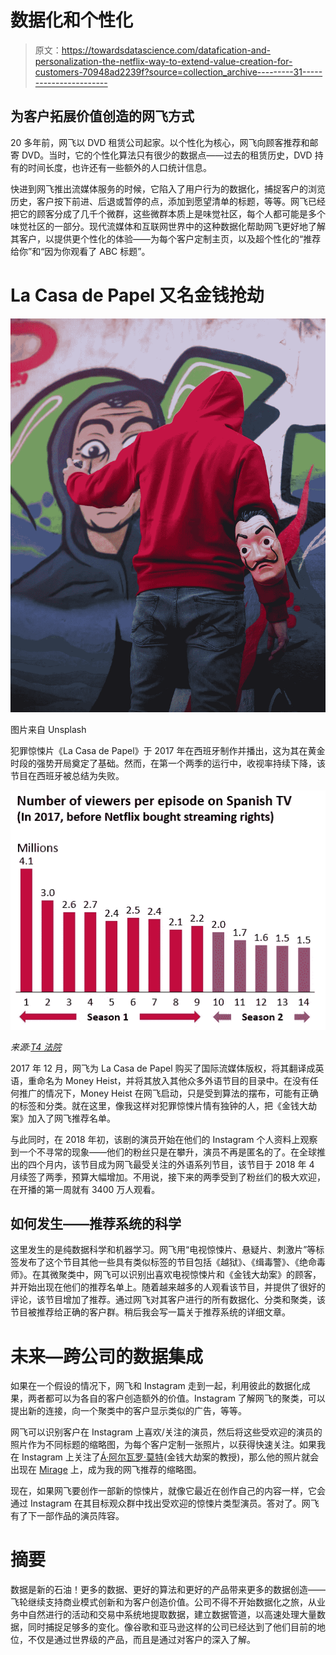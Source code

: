 # 数据化和个性化

> 原文：<https://towardsdatascience.com/datafication-and-personalization-the-netflix-way-to-extend-value-creation-for-customers-70948ad2239f?source=collection_archive---------31----------------------->

## 为客户拓展价值创造的网飞方式

20 多年前，网飞以 DVD 租赁公司起家。以个性化为核心，网飞向顾客推荐和邮寄 DVD。当时，它的个性化算法只有很少的数据点——过去的租赁历史，DVD 持有的时间长度，也许还有一些额外的人口统计信息。

快进到网飞推出流媒体服务的时候，它陷入了用户行为的数据化，捕捉客户的浏览历史，客户按下前进、后退或暂停的点，添加到愿望清单的标题，等等。网飞已经把它的顾客分成了几千个微群，这些微群本质上是味觉社区，每个人都可能是多个味觉社区的一部分。现代流媒体和互联网世界中的这种数据化帮助网飞更好地了解其客户，以提供更个性化的体验——为每个客户定制主页，以及超个性化的“推荐给你”和“因为你观看了 ABC 标题”。

# La Casa de Papel 又名金钱抢劫

![](img/be4d23f956008449105ad5f6b2011269.png)

图片来自 Unsplash

犯罪惊悚片《La Casa de Papel》于 2017 年在西班牙制作并播出，这为其在黄金时段的强势开局奠定了基础。然而，在第一个两季的运行中，收视率持续下降，该节目在西班牙被总结为失败。

![](img/42a22e13d844bb79a730da35ed3798e4.png)

*来源:*[*T4 法院*](https://web.archive.org/web/20180427032300/http://www.formulatv.com/series/la-casa-de-papel/audiencias/)

2017 年 12 月，网飞为 La Casa de Papel 购买了国际流媒体版权，将其翻译成英语，重命名为 Money Heist，并将其放入其他众多外语节目的目录中。在没有任何推广的情况下，Money Heist 在网飞启动，只是受到算法的摆布，可能有正确的标签和分类。就在这里，像我这样对犯罪惊悚片情有独钟的人，把《金钱大劫案》加入了网飞推荐名单。

与此同时，在 2018 年初，该剧的演员开始在他们的 Instagram 个人资料上观察到一个不寻常的现象——他们的粉丝只是在攀升，演员不再是匿名的了。在全球推出的四个月内，该节目成为网飞最受关注的外语系列节目，该节目于 2018 年 4 月续签了两季，预算大幅增加。不用说，接下来的两季受到了粉丝们的极大欢迎，在开播的第一周就有 3400 万人观看。

## 如何发生——推荐系统的科学

这里发生的是纯数据科学和机器学习。网飞用“电视惊悚片、悬疑片、刺激片”等标签发布了这个节目其他一些具有类似标签的节目包括《越狱》、《缉毒警》、《绝命毒师》。在其微聚类中，网飞可以识别出喜欢电视惊悚片和《金钱大劫案》的顾客，并开始出现在他们的推荐名单上。随着越来越多的人观看该节目，并提供了很好的评论，该节目增加了推荐。通过网飞对其客户进行的所有数据化、分类和聚类，该节目被推荐给正确的客户群。稍后我会写一篇关于推荐系统的详细文章。

# 未来—跨公司的数据集成

如果在一个假设的情况下，网飞和 Instagram 走到一起，利用彼此的数据化成果，两者都可以为各自的客户创造额外的价值。Instagram 了解网飞的聚类，可以提出新的连接，向一个聚类中的客户显示类似的广告，等等。

网飞可以识别客户在 Instagram 上喜欢/关注的演员，然后将这些受欢迎的演员的照片作为不同标题的缩略图，为每个客户定制一张照片，以获得快速关注。如果我在 Instagram 上关注了[Á·阿尔瓦罗·莫特](https://www.instagram.com/alvaromorte/)(金钱大劫案的教授)，那么他的照片就会出现在 [Mirage](https://en.wikipedia.org/wiki/Mirage_(2018_film)) 上，成为我的网飞推荐的缩略图。

现在，如果网飞要创作一部新的惊悚片，就像它最近在创作自己的内容一样，它会通过 Instagram 在其目标观众群中找出受欢迎的惊悚片类型演员。答对了。网飞有了下一部作品的演员阵容。

# 摘要

数据是新的石油！更多的数据、更好的算法和更好的产品带来更多的数据创造——飞轮继续支持商业模式创新和为客户创造价值。公司不得不开始数据化之旅，从业务中自然进行的活动和交易中系统地提取数据，建立数据管道，以高速处理大量数据，同时捕捉足够多的变化。像谷歌和亚马逊这样的公司已经达到了他们目前的地位，不仅是通过世界级的产品，而且是通过对客户的深入了解。